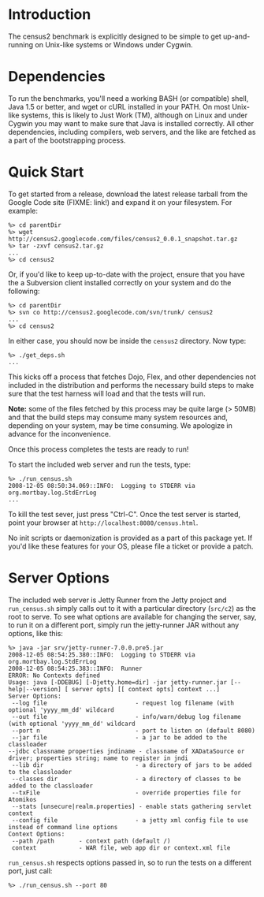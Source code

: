 # Introduction #

The census2 benchmark is explicitly designed to be simple to get up-and-running on Unix-like systems or Windows under Cygwin.

# Dependencies #

To run the benchmarks, you'll need a working BASH (or compatible) shell, Java 1.5 or better, and wget or cURL installed in your PATH. On most Unix-like systems, this is likely to Just Work (TM), although on Linux and under Cygwin you may want to make sure that Java is installed correctly. All other dependencies, including compilers, web servers, and the like are fetched as a part of the bootstrapping process.

# Quick Start #

To get started from a release, download the latest release tarball from the Google Code site (FIXME: link!) and expand it on your filesystem. For example:

```
%> cd parentDir
%> wget http://census2.googlecode.com/files/census2_0.0.1_snapshot.tar.gz
%> tar -zxvf census2.tar.gz
...
%> cd census2
```

Or, if you'd like to keep up-to-date with the project, ensure that you have the a Subversion client installed correctly on your system and do the following:

```
%> cd parentDir
%> svn co http://census2.googlecode.com/svn/trunk/ census2
...
%> cd census2
```

In either case, you should now be inside the `census2` directory. Now type:

```
%> ./get_deps.sh
...
```

This kicks off a process that fetches Dojo, Flex, and other dependencies not included in the distribution and performs the necessary build steps to make sure that the test harness will load and that the tests will run.

**Note:** some of the files fetched by this process may be quite large (> 50MB) and that the build steps may consume many system resources and, depending on your system, may be time consuming. We apologize in advance for the inconvenience.

Once this process completes the tests are ready to run!

To start the included web server and run the tests, type:

```
%> ./run_census.sh
2008-12-05 08:50:34.069::INFO:  Logging to STDERR via org.mortbay.log.StdErrLog
...
```

To kill the test sever, just press "Ctrl-C". Once the test server is started, point your browser at `http://localhost:8080/census.html`.

No init scripts or daemonization is provided as a part of this package yet. If you'd like these features for your OS, please file a ticket or provide a patch.

# Server Options #

The included web server is Jetty Runner from the Jetty project and `run_census.sh` simply calls out to it with a particular directory (`src/c2`) as the root to serve. To see what options are available for changing the server, say, to run it on a different port, simply run the jetty-runner JAR without any options, like this:

```
%> java -jar srv/jetty-runner-7.0.0.pre5.jar 
2008-12-05 08:54:25.380::INFO:  Logging to STDERR via org.mortbay.log.StdErrLog
2008-12-05 08:54:25.383::INFO:  Runner
ERROR: No Contexts defined
Usage: java [-DDEBUG] [-Djetty.home=dir] -jar jetty-runner.jar [--help|--version] [ server opts] [[ context opts] context ...] 
Server Options:
 --log file                         - request log filename (with optional 'yyyy_mm_dd' wildcard
 --out file                         - info/warn/debug log filename (with optional 'yyyy_mm_dd' wildcard
 --port n                           - port to listen on (default 8080)
 --jar file                         - a jar to be added to the classloader
--jdbc classname properties jndiname - classname of XADataSource or driver; properties string; name to register in jndi
 --lib dir                          - a directory of jars to be added to the classloader
 --classes dir                      - a directory of classes to be added to the classloader
 --txFile                           - override properties file for Atomikos
 --stats [unsecure|realm.properties] - enable stats gathering servlet context
 --config file                      - a jetty xml config file to use instead of command line options
Context Options:
 --path /path       - context path (default /)
 context            - WAR file, web app dir or context.xml file
```

`run_census.sh` respects options passed in, so to run the tests on a different port, just call:

```
%> ./run_census.sh --port 80
```